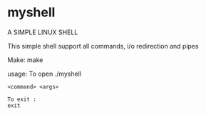 # myshell
A SIMPLE LINUX SHELL

This simple shell support all commands, 
i/o redirection and pipes  

Make:
    make 

usage:
    To open
    ./myshell

    <command> <args>

    To exit :
    exit

    
    

